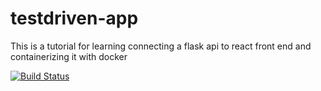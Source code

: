 # testdriven-app
This is a tutorial for learning connecting a flask api to react front end and containerizing it with docker


[![Build Status](https://travis-ci.com/Stegnerd/testdriven-app.svg?branch=master)](https://travis-ci.com/Stegnerd/testdriven-app)
